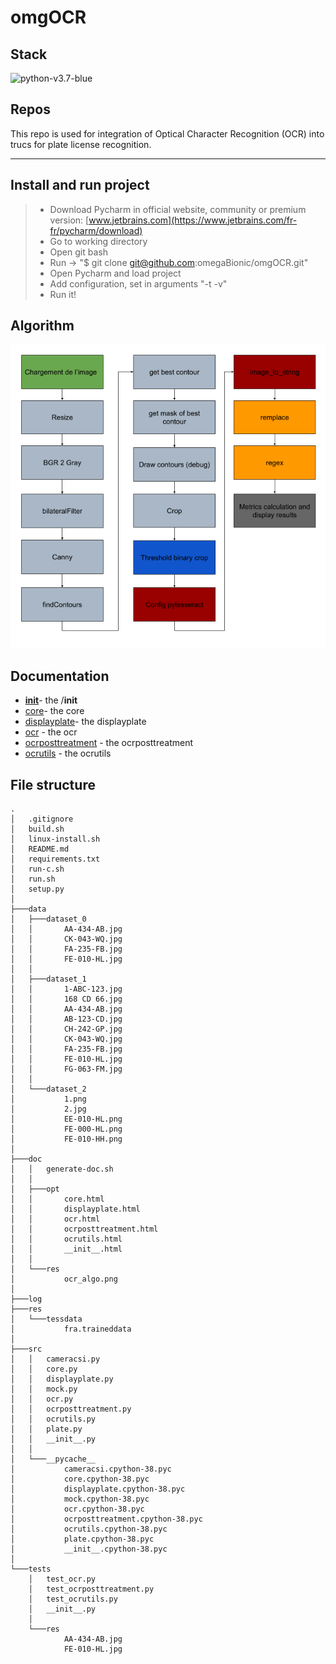 # omgOCR

## Stack
![python-v3.7-blue](https://img.shields.io/badge/python-v3.7-blue)

## Repos
This repo is used for integration of Optical Character Recognition (OCR) into trucs for plate license recognition.</ul>
***

## Install and run project
> + Download Pycharm in official website, community or premium version: [www.jetbrains.com](https://www.jetbrains.com/fr-fr/pycharm/download)
> + Go to working directory
> + Open git bash
> + Run -> "$ git clone git@github.com:omegaBionic/omgOCR.git"
> + Open Pycharm and load project
> + Add configuration, set in arguments "-t -v"
> + Run it!

## Algorithm
![Screenshot](doc/res/ocr_algo.png)

## Documentation
+ [__init__](doc/opt/__init__.html)- the /__init__</li>
+ [core](doc/opt/core.html)- the core</li>
+ [displayplate](doc/opt/displayplate.html)- the displayplate</li>
+ [ocr](doc/opt/ocr.html) - the ocr
+ [ocrposttreatment](doc/opt/ocrposttreatment.html) - the ocrposttreatment
+ [ocrutils](doc/opt/ocrutils.html) - the ocrutils


## File structure
```
.
│   .gitignore
│   build.sh
│   linux-install.sh
│   README.md
│   requirements.txt
│   run-c.sh
│   run.sh
│   setup.py
│
├───data
│   ├───dataset_0
│   │       AA-434-AB.jpg
│   │       CK-043-WQ.jpg
│   │       FA-235-FB.jpg
│   │       FE-010-HL.jpg
│   │
│   ├───dataset_1
│   │       1-ABC-123.jpg
│   │       168 CD 66.jpg
│   │       AA-434-AB.jpg
│   │       AB-123-CD.jpg
│   │       CH-242-GP.jpg
│   │       CK-043-WQ.jpg
│   │       FA-235-FB.jpg
│   │       FE-010-HL.jpg
│   │       FG-063-FM.jpg
│   │
│   └───dataset_2
│           1.png
│           2.jpg
│           EE-010-HL.png
│           FE-000-HL.png
│           FE-010-HH.png
│
├───doc
│   │   generate-doc.sh
│   │
│   ├───opt
│   │       core.html
│   │       displayplate.html
│   │       ocr.html
│   │       ocrposttreatment.html
│   │       ocrutils.html
│   │       __init__.html
│   │
│   └───res
│           ocr_algo.png
│
├───log
├───res
│   └───tessdata
│           fra.traineddata
│
├───src
│   │   cameracsi.py
│   │   core.py
│   │   displayplate.py
│   │   mock.py
│   │   ocr.py
│   │   ocrposttreatment.py
│   │   ocrutils.py
│   │   plate.py
│   │   __init__.py
│   │
│   └───__pycache__
│           cameracsi.cpython-38.pyc
│           core.cpython-38.pyc
│           displayplate.cpython-38.pyc
│           mock.cpython-38.pyc
│           ocr.cpython-38.pyc
│           ocrposttreatment.cpython-38.pyc
│           ocrutils.cpython-38.pyc
│           plate.cpython-38.pyc
│           __init__.cpython-38.pyc
│
└───tests
    │   test_ocr.py
    │   test_ocrposttreatment.py
    │   test_ocrutils.py
    │   __init__.py
    │
    └───res
            AA-434-AB.jpg
            FE-010-HL.jpg
```
